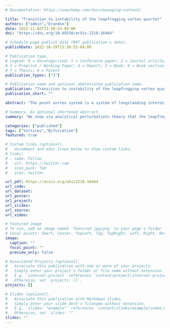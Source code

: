```yaml
---
# Documentation: https://wowchemy.com/docs/managing-content/

title: "Transition to instability of the leapfrogging vortex quartet"
authors: ["admin","brandon"]
date: 2022-11-02T13:30:53-04:00
doi: "https://doi.org/10.48550/arXiv.2210.16464"

# Schedule page publish date (NOT publication's date).
publishDate: 2022-10-29T13:30:53-04:00

# Publication type.
# Legend: 0 = Uncategorized; 1 = Conference paper; 2 = Journal article;
# 3 = Preprint / Working Paper; 4 = Report; 5 = Book; 6 = Book section;
# 7 = Thesis; 8 = Patent
publication_types: ["3"]

# Publication name and optional abbreviated publication name.
publication: "Transition to instability of the leapfrogging vortex quartet"
publication_short: ""

abstract: "The point vortex system is a system of longstanding interest in nonlinear dynamics, describing the motion of a two-dimensional inviscid fluid that is irrotational except at a discrete set of moving point vortices, at which the vorticity diverges. The leapfrogging orbit consists of two rotating pairs of like-signed vortices which, taken as a quartet, propagate at constant velocity. It is known that if the two pairs are initially widely separated, the motion is stable, while if they are closer together it becomes unstable, with this relation represented by a dimensionless  parameter $\\alpha$ defined in the text. We here demonstrate analytically that the transition from stability to instability happens at a critical value $\\alpha = \\phi^{-2}$, where $\\phi$ is the golden ratio. This value had been hypothesized based on careful numerics by Tophøj and Aref, and by the present authors using a semi-analytic argument but not previously demonstrated through exact analysis."

# Summary. An optional shortened abstract.
summary: "We show via analytical perturbatiotn theory that the leapfrogging vortex quartet becomes unstable exactly at the critical ratio $\\alpha= \\phi^{-2}.$"

categories: ["published"]
tags: ["Vortices","Bifurcation"]
featured: true

# Custom links (optional).
#   Uncomment and edit lines below to show custom links.
# links:
# - name: Follow
#   url: https://twitter.com
#   icon_pack: fab
#   icon: twitter

url_pdf: https://arxiv.org/abs/2210.16464
url_code:
url_dataset:
url_poster:
url_project:
url_slides:
url_source:
url_video:

# Featured image
# To use, add an image named `featured.jpg/png` to your page's folder. 
# Focal points: Smart, Center, TopLeft, Top, TopRight, Left, Right, BottomLeft, Bottom, BottomRight.
image:
  caption: ""
  focal_point: ""
  preview_only: false

# Associated Projects (optional).
#   Associate this publication with one or more of your projects.
#   Simply enter your project's folder or file name without extension.
#   E.g. `internal-project` references `content/project/internal-project/index.md`.
#   Otherwise, set `projects: []`.
projects: []

# Slides (optional).
#   Associate this publication with Markdown slides.
#   Simply enter your slide deck's filename without extension.
#   E.g. `slides: "example"` references `content/slides/example/index.md`.
#   Otherwise, set `slides: ""`.
slides: ""
---
```

